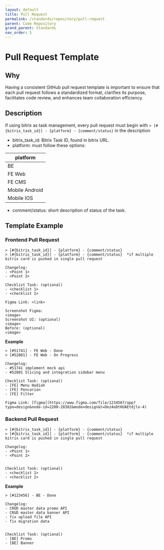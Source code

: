 ```yaml
---
layout: default
title: Pull Request
permalink: /standards/repository/pull-request
parent: Code Repository
grand_parent: Standards
nav_order: 5
---
```


# Pull Request Template

## Why

Having a consistent GitHub pull request template is important to ensure that each pull request follows a standardized format, clarifies its purpose, facilitates code review, and enhances team collaboration efficiency.

## Description

If using bitrix as task management, every pull request must begin with `> [#{bitrix_task_id}] - {platform} - {comment/status}` in the description

- bitrix_task_id: Bitrix Task ID, found in bitrix URL.
- platform: must follow these options:

platform | 
---|
BE |
FE Web |
FE CMS |
Mobile Android |
Mobile IOS |

- comment/status: short description of status of the task.

## Template Example

### Frontend Pull Request
```
> [#{bitrix_task_id}] - {platform} - {comment/status}  
> [#{bitrix_task_id}] - {platform} - {comment/status}  *if multiple bitrix card is pushed in single pull request 

Changelog:  
- <Point 1>
- <Point 2>

Checklist Task: (optional)
- <checklist 1>
- <checklist 2>

Figma Link: <link>  

Screenshot Figma:  
<image>  
Screenshot UI: (optional)  
<image>  
Before: (optional)  
<image>  
```

**Example**
```
> [#51741] - FE Web - Done
> [#52801] - FE Web - On Progress

Changelog:  
- #51741 implement mock api
- #52801 Slicing and integration sidebar menu

Checklist Task: (optional)
- [FE] Menu Hadiah
- [FE] Pencarian
- [FE] Filter

Figma Link: [figma](https://www.figma.com/file/1234567/app?type=design&node-id=2200-28382&mode=design&t=Dez4oDtHUAEtdjlo-4)
```

### Backend Pull Request
```
> [#{bitrix_task_id}] - {platform} - {comment/status}  
> [#{bitrix_task_id}] - {platform} - {comment/status}  *if multiple bitrix card is pushed in single pull request

Changelog:  
- <Point 1>
- <Point 2> 


Checklist Task: (optional)
- <checklist 1>
- <checklist 2>
```

**Example**
```
> [#123456] - BE - Done

Changelog:  
- CRUD master data promo API
- CRUD master data banner API
- fix upload file API
- fix migration data


Checklist Task: (optional)
- [BE] Promo
- [BE] Banner
```